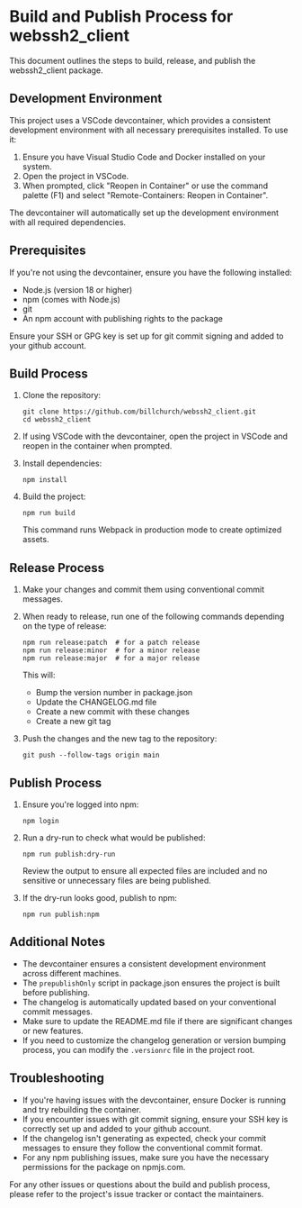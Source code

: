 # Build and Publish Process for webssh2_client

This document outlines the steps to build, release, and publish the webssh2_client package.

## Development Environment

This project uses a VSCode devcontainer, which provides a consistent development environment with all necessary prerequisites installed. To use it:

1. Ensure you have Visual Studio Code and Docker installed on your system.
2. Open the project in VSCode.
3. When prompted, click "Reopen in Container" or use the command palette (F1) and select "Remote-Containers: Reopen in Container".

The devcontainer will automatically set up the development environment with all required dependencies.

## Prerequisites

If you're not using the devcontainer, ensure you have the following installed:

- Node.js (version 18 or higher)
- npm (comes with Node.js)
- git
- An npm account with publishing rights to the package

Ensure your SSH or GPG key is set up for git commit signing and added to your github account.

## Build Process

1. Clone the repository:
   ```
   git clone https://github.com/billchurch/webssh2_client.git
   cd webssh2_client
   ```

2. If using VSCode with the devcontainer, open the project in VSCode and reopen in the container when prompted.

3. Install dependencies:
   ```
   npm install
   ```

4. Build the project:
   ```
   npm run build
   ```

   This command runs Webpack in production mode to create optimized assets.

## Release Process

1. Make your changes and commit them using conventional commit messages.

2. When ready to release, run one of the following commands depending on the type of release:
   ```
   npm run release:patch  # for a patch release
   npm run release:minor  # for a minor release
   npm run release:major  # for a major release
   ```

   This will:
   - Bump the version number in package.json
   - Update the CHANGELOG.md file
   - Create a new commit with these changes
   - Create a new git tag

3. Push the changes and the new tag to the repository:
   ```
   git push --follow-tags origin main
   ```

## Publish Process

1. Ensure you're logged into npm:
   ```
   npm login
   ```

2. Run a dry-run to check what would be published:
   ```
   npm run publish:dry-run
   ```

   Review the output to ensure all expected files are included and no sensitive or unnecessary files are being published.

3. If the dry-run looks good, publish to npm:
   ```
   npm run publish:npm
   ```

## Additional Notes

- The devcontainer ensures a consistent development environment across different machines.
- The `prepublishOnly` script in package.json ensures the project is built before publishing.
- The changelog is automatically updated based on your conventional commit messages.
- Make sure to update the README.md file if there are significant changes or new features.
- If you need to customize the changelog generation or version bumping process, you can modify the `.versionrc` file in the project root.

## Troubleshooting

- If you're having issues with the devcontainer, ensure Docker is running and try rebuilding the container.
- If you encounter issues with git commit signing, ensure your SSH key is correctly set up and added to your github account.
- If the changelog isn't generating as expected, check your commit messages to ensure they follow the conventional commit format.
- For any npm publishing issues, make sure you have the necessary permissions for the package on npmjs.com.

For any other issues or questions about the build and publish process, please refer to the project's issue tracker or contact the maintainers.